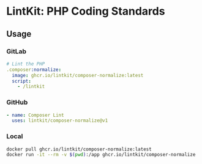 # LintKit: PHP Coding Standards

## Usage

### GitLab

```yaml
# Lint the PHP
.composer:normalize:
  image: ghcr.io/lintkit/composer-normalize:latest
  script:
    - /lintkit
```

### GitHub

```yaml
- name: Composer Lint
  uses: lintkit/composer-normalize@v1
```

### Local

```bash
docker pull ghcr.io/lintkit/composer-normalize:latest
docker run -it --rm -v $(pwd):/app ghcr.io/lintkit/composer-normalize
```

